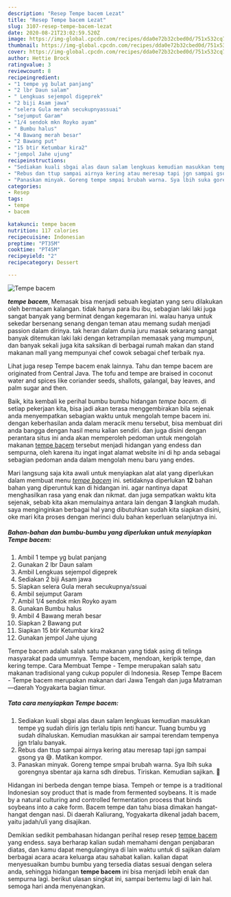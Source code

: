 ```yaml
---
description: "Resep Tempe bacem Lezat"
title: "Resep Tempe bacem Lezat"
slug: 3107-resep-tempe-bacem-lezat
date: 2020-08-21T23:02:59.520Z
image: https://img-global.cpcdn.com/recipes/dda0e72b32cbed0d/751x532cq70/tempe-bacem-foto-resep-utama.jpg
thumbnail: https://img-global.cpcdn.com/recipes/dda0e72b32cbed0d/751x532cq70/tempe-bacem-foto-resep-utama.jpg
cover: https://img-global.cpcdn.com/recipes/dda0e72b32cbed0d/751x532cq70/tempe-bacem-foto-resep-utama.jpg
author: Hettie Brock
ratingvalue: 3
reviewcount: 8
recipeingredient:
- "1 tempe yg bulat panjang"
- "2 lbr Daun salam"
- " Lengkuas sejempol digeprek"
- "2 biji Asam jawa"
- "selera Gula merah secukupnyassuai"
- "sejumput Garam"
- "1/4 sendok mkn Royko ayam"
- " Bumbu halus"
- "4 Bawang merah besar"
- "2 Bawang put"
- "15 btir Ketumbar kira2"
- "jempol Jahe ujung"
recipeinstructions:
- "Sediakan kuali sbgai alas daun salam lengkuas kemudian masukkan tempe yg sudah diiris jgn terlalu tipis nnti hancur. Tuang bumbu yg sudah dihaluskan. Kemudian masukkan air sampai terendam tempenya jgn trlalu banyak."
- "Rebus dan ttup sampai airnya kering atau meresap tapi jgn sampai gsong ya 😅. Matikan kompor."
- "Panaskan minyak. Goreng tempe smpai brubah warna. Sya lbih suka gorengnya sbentar aja karna sdh direbus. Tiriskan. Kemudian sajikan. 🙂"
categories:
- Resep
tags:
- tempe
- bacem

katakunci: tempe bacem 
nutrition: 117 calories
recipecuisine: Indonesian
preptime: "PT35M"
cooktime: "PT45M"
recipeyield: "2"
recipecategory: Dessert

---
```



![Tempe bacem](https://img-global.cpcdn.com/recipes/dda0e72b32cbed0d/751x532cq70/tempe-bacem-foto-resep-utama.jpg)

<b><i>tempe bacem</i></b>, Memasak bisa menjadi sebuah kegiatan yang seru dilakukan oleh bermacam kalangan. tidak hanya para ibu ibu, sebagian laki laki juga sangat banyak yang berminat dengan kegemaran ini. walau hanya untuk sekedar bersenang senang dengan teman atau memang sudah menjadi passion dalam dirinya. tak heran dalam dunia juru masak sekarang sangat banyak ditemukan laki laki dengan ketrampilan memasak yang mumpuni, dan banyak sekali juga kita saksikan di berbagai rumah makan dan stand makanan mall yang mempunyai chef cowok sebagai chef terbaik nya.

Lihat juga resep Tempe bacem enak lainnya. Tahu dan tempe bacem are originated from Central Java. The tofu and tempe are braised in coconut water and spices like coriander seeds, shallots, galangal, bay leaves, and palm sugar and then.

Baik, kita kembali ke perihal bumbu bumbu hidangan <i>tempe bacem</i>. di setiap pekerjaan kita, bisa jadi akan terasa menggembirakan bila sejenak anda menyempatkan sebagian waktu untuk mengolah tempe bacem ini. dengan keberhasilan anda dalam meracik menu tersebut, bisa membuat diri anda bangga dengan hasil menu kalian sendiri. dan juga disini dengan perantara situs ini anda akan memperoleh pedoman untuk mengolah makanan <u>tempe bacem</u> tersebut menjadi hidangan yang endess dan sempurna, oleh karena itu ingat ingat alamat website ini di hp anda sebagai sebagian pedoman anda dalam mengolah menu baru yang endes.


Mari langsung saja kita awali untuk menyiapkan alat alat yang diperlukan dalam membuat menu <u><i>tempe bacem</i></u> ini. setidaknya diperlukan <b>12</b> bahan bahan yang diperuntuk kan di hidangan ini. agar nantinya dapat menghasilkan rasa yang enak dan nikmat. dan juga sempatkan waktu kita sejenak, sebab kita akan memulainya antara lain dengan <b>3</b> langkah mudah. saya menginginkan berbagai hal yang dibutuhkan sudah kita siapkan disini, oke mari kita proses dengan merinci dulu bahan keperluan selanjutnya ini.

<!--inarticleads1-->

##### Bahan-bahan dan bumbu-bumbu yang diperlukan untuk menyiapkan Tempe bacem:

1. Ambil 1 tempe yg bulat panjang
1. Gunakan 2 lbr Daun salam
1. Ambil  Lengkuas sejempol digeprek
1. Sediakan 2 biji Asam jawa
1. Siapkan selera Gula merah secukupnya/ssuai
1. Ambil sejumput Garam
1. Ambil 1/4 sendok mkn Royko ayam
1. Gunakan  Bumbu halus
1. Ambil 4 Bawang merah besar
1. Siapkan 2 Bawang put
1. Siapkan 15 btir Ketumbar kira2
1. Gunakan jempol Jahe ujung


Tempe bacem adalah salah satu makanan yang tidak asing di telinga masyarakat pada umumnya. Tempe bacem, mendoan, keripik tempe, dan kering tempe. Cara Membuat Tempe - Tempe merupakan salah satu makanan tradisional yang cukup populer di Indonesia. Resep Tempe Bacem - Tempe bacem merupakan makanan dari Jawa Tengah dan juga Matraman—daerah Yogyakarta bagian timur. 

<!--inarticleads2-->

##### Tata cara menyiapkan Tempe bacem:

1. Sediakan kuali sbgai alas daun salam lengkuas kemudian masukkan tempe yg sudah diiris jgn terlalu tipis nnti hancur. Tuang bumbu yg sudah dihaluskan. Kemudian masukkan air sampai terendam tempenya jgn trlalu banyak.
1. Rebus dan ttup sampai airnya kering atau meresap tapi jgn sampai gsong ya 😅. Matikan kompor.
1. Panaskan minyak. Goreng tempe smpai brubah warna. Sya lbih suka gorengnya sbentar aja karna sdh direbus. Tiriskan. Kemudian sajikan. 🙂


Hidangan ini berbeda dengan tempe biasa. Tempeh or tempe is a traditional Indonesian soy product that is made from fermented soybeans. It is made by a natural culturing and controlled fermentation process that binds soybeans into a cake form. Bacem tempe dan tahu biasa dimakan hangat-hangat dengan nasi. Di daerah Kaliurang, Yogyakarta dikenal jadah bacem, yaitu jadah/uli yang disajikan. 

Demikian sedikit pembahasan hidangan perihal resep resep <u>tempe bacem</u> yang endess. saya berharap kalian sudah memahami dengan penjabaran diatas, dan kamu dapat mengulanginya di lain waktu untuk di sajikan dalam berbagai acara acara keluarga atau sahabat kalian. kalian dapat menyesuaikan bumbu bumbu yang tersedia diatas sesuai dengan selera anda, sehingga hidangan <b>tempe bacem</b> ini bisa menjadi lebih enak dan sempurna lagi. berikut ulasan singkat ini, sampai bertemu lagi di lain hal. semoga hari anda menyenangkan.

